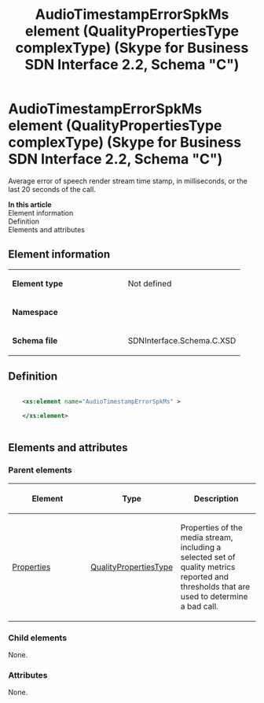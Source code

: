 ﻿---
title: AudioTimestampErrorSpkMs element (QualityPropertiesType complexType) (Skype for Business SDN Interface 2.2, Schema "C")
TOCTitle: AudioTimestampErrorSpkMs element
ms:assetid: 121b8cab-78f9-65c3-10be-347756db6b9c
ms:mtpsurl: https://msdn.microsoft.com/en-us/library/Mt404700(v=office.16)
ms:contentKeyID: 68250618
ms.date: 08/24/2015
mtps_version: v=office.16
dev_langs:
- xml
---

# AudioTimestampErrorSpkMs element (QualityPropertiesType complexType) (Skype for Business SDN Interface 2.2, Schema \"C\")

Average error of speech render stream time stamp, in milliseconds, or the last 20 seconds of the call.

**In this article**  
Element information  
Definition  
Elements and attributes  

## Element information

<table>
<colgroup>
<col style="width: 50%" />
<col style="width: 50%" />
</colgroup>
<tbody>
<tr class="odd">
<td><p><strong>Element type</strong></p></td>
<td><p>Not defined</p></td>
</tr>
<tr class="even">
<td><p><strong>Namespace</strong></p></td>
<td><p></p></td>
</tr>
<tr class="odd">
<td><p><strong>Schema file</strong></p></td>
<td><p>SDNInterface.Schema.C.XSD</p></td>
</tr>
</tbody>
</table>


## Definition

``` xml

    <xs:element name="AudioTimestampErrorSpkMs" >
    
    </xs:element>
  
```

## Elements and attributes

### Parent elements

<table>
<colgroup>
<col style="width: 33%" />
<col style="width: 33%" />
<col style="width: 33%" />
</colgroup>
<thead>
<tr class="header">
<th><p>Element</p></th>
<th><p>Type</p></th>
<th><p>Description</p></th>
</tr>
</thead>
<tbody>
<tr class="odd">
<td><p><a href="properties-element-qualitytype-complextype-skype-for-business-sdn-interface-2-2-schema-c.md">Properties</a></p></td>
<td><p><a href="qualitypropertiestype-complextype-skype-for-business-sdn-interface-2-2-schema-c.md">QualityPropertiesType</a></p></td>
<td><p>Properties of the media stream, including a selected set of quality metrics reported and thresholds that are used to determine a bad call.</p></td>
</tr>
</tbody>
</table>


### Child elements

None.

### Attributes

None.

